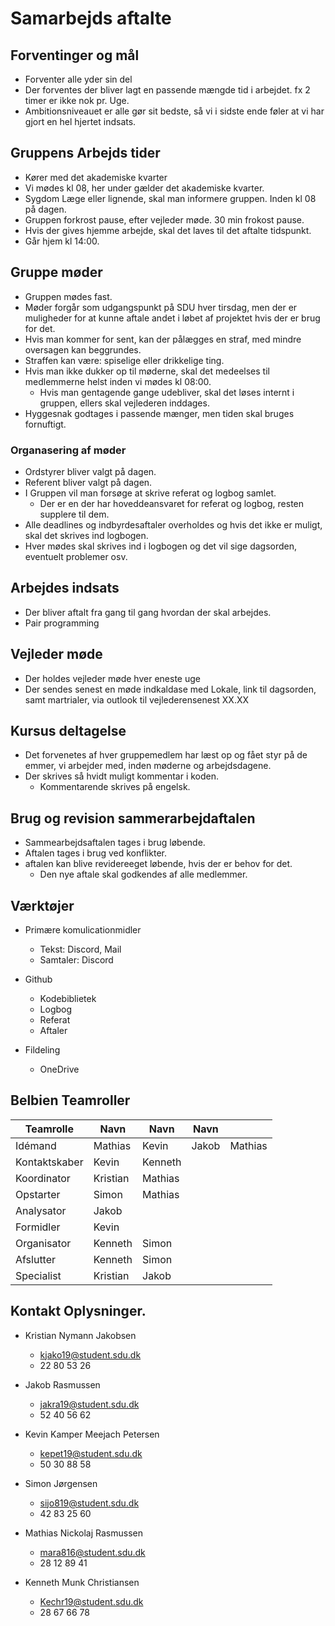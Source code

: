 # Samarbejds aftalte

## Forventinger og mål
- Forventer alle yder sin del
- Der forventes der bliver lagt en passende mængde tid i arbejdet. fx 2 timer er ikke nok pr. Uge.
- Ambitionsniveauet er alle gør sit bedste, så vi i sidste ende føler at vi har gjort en hel hjertet indsats.

## Gruppens Arbejds tider
- Kører med det akademiske kvarter
- Vi mødes kl 08, her under gælder det akademiske kvarter.
- Sygdom Læge eller lignende, skal man informere gruppen. Inden kl 08 på dagen.
- Gruppen forkrost pause, efter vejleder møde. 30 min frokost pause.
- Hvis der gives hjemme arbejde, skal det laves til det aftalte tidspunkt.
- Går hjem kl 14:00.

## Gruppe møder
- Gruppen mødes fast.
- Møder forgår som udgangspunkt på SDU hver tirsdag, men der er muligheder for at kunne aftale andet i løbet af projektet hvis der er brug for det.
- Hvis man kommer for sent, kan der pålægges en straf, med mindre oversagen kan beggrundes.
- Straffen kan være: spiselige eller drikkelige ting.
- Hvis man ikke dukker op til møderne, skal det medeelses til medlemmerne helst inden vi mødes kl 08:00.
	- Hvis man gentagende gange udebliver, skal det løses internt i gruppen, ellers skal vejlederen inddages.
- Hyggesnak godtages i passende mænger, men tiden skal bruges fornuftigt.

###  Organasering af møder
- Ordstyrer bliver valgt på dagen.
- Referent bliver valgt på dagen.
- I Gruppen vil man forsøge at skrive referat og logbog samlet.
	* Der er en der har hoveddeansvaret for referat og logbog, resten supplere til dem.
- Alle deadlines og indbyrdesaftaler overholdes og hvis det ikke er muligt, skal det skrives ind logbogen.
- Hver mødes skal skrives ind i logbogen og det vil sige  dagsorden, eventuelt problemer osv.


## Arbejdes indsats
- Der bliver aftalt fra gang til gang hvordan der skal arbejdes.
- Pair programming

## Vejleder møde
- Der holdes vejleder møde hver eneste uge
- Der sendes senest en møde indkaldase med Lokale, link til dagsorden, samt martrialer, via outlook til vejlederensenest XX.XX

## Kursus deltagelse
- Det forvenetes af hver gruppemedlem har læst op og fået styr på de emmer, vi arbejder med, inden møderne og arbejdsdagene.
- Der skrives så hvidt muligt kommentar i koden.
	- Kommentarende skrives på engelsk.


## Brug og revision sammerarbejdaftalen
- Sammearbejdsaftalen tages i brug løbende.
- Aftalen tages i brug ved konflikter.
- aftalen kan blive revidereeget løbende, hvis der er behov for det.
	- Den nye aftale skal godkendes af alle medlemmer.


## Værktøjer
- Primære komulicationmidler
	- Tekst: Discord, Mail
	- Samtaler: Discord

- Github
	- Kodebiblietek
	- Logbog
	- Referat
	- Aftaler

- Fildeling
	- OneDrive


## Belbien Teamroller

| Teamrolle     | Navn     | Navn    | Navn  |         |
| ---           | ---      | ---     | ---   | ---     |
| Idémand       | Mathias  | Kevin   | Jakob | Mathias |
| Kontaktskaber | Kevin    | Kenneth |       |         |
| Koordinator   | Kristian | Mathias |       |         |
| Opstarter     | Simon    | Mathias |       |         |
| Analysator    | Jakob    |         |       |         |
| Formidler     | Kevin    |         |       |         |
| Organisator   | Kenneth  | Simon   |       |         |
| Afslutter     | Kenneth  | Simon   |       |         |
| Specialist    | Kristian | Jakob   |       |         |


## Kontakt Oplysninger.
- Kristian Nymann Jakobsen
	- kjako19@student.sdu.dk
	- 22 80 53 26


- Jakob Rasmussen
	- jakra19@student.sdu.dk
	- 52 40 56 62


- Kevin Kamper Meejach Petersen
	- kepet19@student.sdu.dk
	- 50 30 88 58


- Simon Jørgensen
	- sijo819@student.sdu.dk
	- 42 83 25 60


- Mathias Nickolaj Rasmussen
	- mara816@student.sdu.dk
	- 28 12 89 41


- Kenneth Munk Christiansen
	- Kechr19@student.sdu.dk
	- 28 67 66 78
